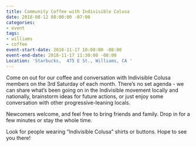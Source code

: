 ```yaml
---
title: Community Coffee with Indivisible Colusa
date: 2018-08-12 08:00:00 -07:00
categories:
- event
tags:
- williams
- coffee
event-start-date: 2018-11-17 10:00:00 -08:00
event-end-date: 2018-11-17 11:30:00 -08:00
Location: 'Starbucks,  475 E St., Williams, CA '
---
```


Come on out for our coffee and conversation with Indivisible Colusa members on the 3rd Saturday of each month. There’s no set agenda - we can share what’s been going on in the Indivisible movement locally and nationally, brainstorm ideas for future actions, or just enjoy some conversation with other progressive-leaning locals.

Newcomers welcome, and feel free to bring friends and family. Drop in for a few minutes or stay the whole time. 

Look for people wearing “Indivisible Colusa” shirts or buttons.
Hope to see you there!